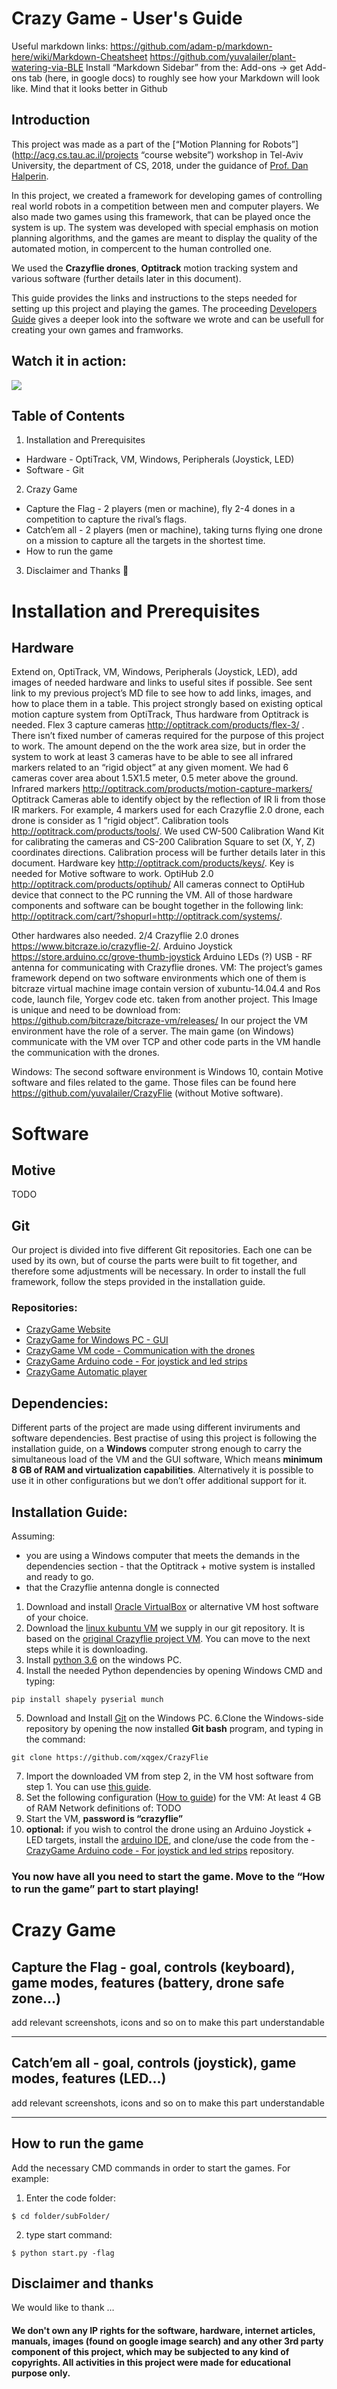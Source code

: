 # Crazy Game - User's Guide

Useful markdown links:
https://github.com/adam-p/markdown-here/wiki/Markdown-Cheatsheet 
https://github.com/yuvalailer/plant-watering-via-BLE 
Install “Markdown Sidebar” from the: Add-ons -> get Add-ons tab (here, in google docs)  to roughly see how your Markdown will look like. Mind that it looks better in Github


## Introduction  
This project was made as a part of the [“Motion Planning for Robots”](http://acg.cs.tau.ac.il/projects “course website”) workshop in Tel-Aviv University, the department of CS, 2018, under the guidance of [Prof. Dan Halperin](http://acg.cs.tau.ac.il/danhalperin/homepage ).


In this project, we created a framework for developing games of controlling real world robots in a competition between men and computer players. We also made two games using this framework, that can be played once the system is up. The system was developed with special emphasis on motion planning algorithms, and the games are meant to display the quality of the automated motion, in compercent to the human controlled one.

 We used the **Crazyflie drones**, **Optitrack** motion tracking system and various software (further details later in this document). 


This guide provides the links and instructions to the steps needed for setting up this project and playing the games. The proceeding [Developers Guide](https://github.com/yuvalailer/CrazyFlie/blob/master/README.md ) gives a deeper look into the software we wrote and can be usefull for creating your own games and framworks.

## Watch it in action:
[![](https://github.com/yuvalailer/plant-watering-via-BLE/blob/master/video_image.jpeg)](https://youtu.be/z5ZcZOntGuo)

## Table of Contents
1. Installation and Prerequisites 
 - Hardware - OptiTrack, VM, Windows, Peripherals (Joystick, LED)
 - Software - Git
2. Crazy Game
 - Capture the Flag  - 2 players (men or machine), fly 2-4 dones in a competition to capture the rival’s flags.
 - Catch’em all - 2 players (men or machine), taking turns flying one drone on a mission to capture all the targets in the shortest time.
 - How to run the game
3. Disclaimer and Thanks

# Installation and Prerequisites 
## Hardware
Extend on, OptiTrack, VM, Windows, Peripherals (Joystick, LED), add images of needed hardware and links to useful sites if possible. See sent link to my previous project’s MD file to see how to add links, images, and how to place them in a table.
This project strongly based on existing optical motion capture system from OptiTrack,
Thus hardware from Optitrack is needed.
Flex 3 capture cameras http://optitrack.com/products/flex-3/ .
There isn’t fixed number of cameras required for the purpose of this project to work. The amount  depend on the the work area size, but in order the system to work at least 3 cameras have to be able to see all infrared markers related to an “rigid object” at any given moment.
We had 6 cameras cover area about 1.5X1.5 meter, 0.5 meter above the ground.
Infrared markers http://optitrack.com/products/motion-capture-markers/
Optitrack Cameras able to identify object by the reflection of IR li from those IR markers.
For example, 4 markers used for each Crazyflie 2.0 drone, each drone is consider as 1 “rigid object”.
Calibration tools http://optitrack.com/products/tools/. We used CW-500 Calibration Wand Kit for calibrating the cameras and CS-200 Calibration Square to set (X, Y, Z) coordinates directions. Calibration process will be further details later in this document.
Hardware key http://optitrack.com/products/keys/.
Key is needed for Motive software to work.
OptiHub 2.0 http://optitrack.com/products/optihub/
All cameras connect to OptiHub device that connect to the PC running the VM.
All of those hardware components and software can be bought together in the following link:
http://optitrack.com/cart/?shopurl=http://optitrack.com/systems/.
 

Other hardwares also needed.
2/4 Crazyflie 2.0 drones https://www.bitcraze.io/crazyflie-2/.
Arduino Joystick https://store.arduino.cc/grove-thumb-joystick
Arduino LEDs (?)
USB - RF antenna for communicating with Crazyflie drones.
 VM:
The project’s games framework depend on two software environments which one of them is bitcraze virtual machine image contain version of xubuntu-14.04.4 and Ros code, launch file, Yorgev code etc. taken from another project. This Image is unique and need to be download from: https://github.com/bitcraze/bitcraze-vm/releases/
In our project the VM environment have the role of a server. The main game (on Windows) communicate with the VM over TCP and other code parts in the VM handle the communication with the drones.

Windows:
The second software environment is Windows 10, contain Motive software and
files related to the game. Those files can be found here https://github.com/yuvalailer/CrazyFlie (without Motive software).


# Software
## Motive
TODO
 ## Git
Our project is divided into five different Git repositories. Each one can be used by its own, but of course the parts were built to fit together, and therefore some adjustments will be necessary. In order to install the full framework, follow the steps provided in the installation guide.

### Repositories:
-  [CrazyGame Website](https://github.com/xqgex/CrazyFlie_Website)
- [CrazyGame for Windows PC - GUI](https://github.com/xqgex/CrazyFlie)
- [CrazyGame VM code - Communication with the drones](https://github.com/xqgex/CrazyFlie_ros ) 
- [CrazyGame Arduino code - For joystick and led strips](https://github.com/xqgex/CrazyFlie_Arduino )
- [CrazyGame Automatic player](https://github.com/xqgex/CrazyFlie_Autoplayer )

## Dependencies:
Different parts of the project are made using different inviruments and software dependencies. Best practise of using this project is following the installation guide, on a **Windows** computer strong enough to carry the simultaneous load of the VM and the GUI software, Which means **minimum 8 GB of RAM and virtualization capabilities**.
Alternatively it is possible to use it in other configurations but we don’t offer additional support for it.

## Installation Guide:
Assuming:
- you are using a Windows computer that meets the demands in the dependencies section - that the Optitrack + motive system is installed and ready to go.
- that the Crazyflie antenna dongle is connected

1. Download and install  [Oracle VirtualBox](https://www.virtualbox.org/ ) or alternative VM host software of your choice.
2. Download the [linux kubuntu VM](https://www.virtualbox.org/ ) we supply in our git repository. It is based on the [original Crazyflie project VM](https://wiki.bitcraze.io/projects:virtualmachine:index ). You can move to the next steps while it is downloading. 
3. Install [python 3.6](https://www.python.org/downloads/release/python-366/ ) on the windows PC.
4. Install the needed Python dependencies by opening Windows CMD and typing: 
```
pip install shapely pyserial munch
```
5. Download and Install [Git](https://git-scm.com/book/en/v2/Getting-Started-Installing-Git ) on the Windows PC. 
6.Clone the Windows-side repository by opening the now installed **Git bash** program, and typing in the command:
```
git clone https://github.com/xqgex/CrazyFlie
```
7. Import the downloaded VM from step 2, in the VM host software from step 1. You can use [this guide](https://docs.oracle.com/cd/E26217_01/E26796/html/qs-import-vm.html ).
8. Set the following configuration ([How to guide](https://www.virtualbox.org/manual/ch03.html)) for the VM:
At least 4 GB of RAM
Network definitions of: TODO
9. Start the VM, **password is “crazyflie”** 
10. **optional:** if you wish to control the drone using an Arduino Joystick + LED targets, install the [arduino IDE](https://www.arduino.cc/en/Main/Software ), and clone/use the code from the - [CrazyGame Arduino code - For joystick and led strips](https://github.com/xqgex/CrazyFlie_Arduino ) repository.

### You now have all you need to start the game. Move to the “How to run the game” part to start playing! 

  


# Crazy Game
## Capture the Flag  - goal, controls (keyboard), game modes, features (battery, drone safe zone…) 
add relevant screenshots, icons and so on to make this part understandable 

---

## Catch’em all - goal, controls (joystick), game modes, features (LED...)
add relevant screenshots, icons and so on to make this part understandable 

---

## How to run the game 
Add the necessary CMD commands in order to start the games. For example:
 1. Enter the code folder:
```
$ cd folder/subFolder/
```
 2. type start command:
```
$ python start.py -flag
```



## Disclaimer and thanks
We would like to thank … 
#### We don't own any IP rights for the software, hardware, internet articles, manuals, images (found on google image search) and any other 3rd party component of this project, which may be subjected to any kind of copyrights. All activities in this project were made for educational purpose only.




